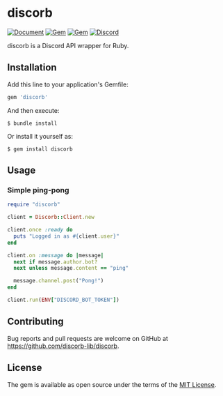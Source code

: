 # discorb
[![Document](https://img.shields.io/badge/Document-discord--lib.github.io-blue.svg)](https://discorb-lib.github.io/)
[![Gem](https://img.shields.io/gem/dt/discorb?logo=rubygems&logoColor=fff)](https://rubygems.org/gems/discorb)
[![Gem](https://img.shields.io/gem/v/discorb?logo=rubygems&logoColor=fff)](https://rubygems.org/gems/discorb)
[![Discord](https://img.shields.io/discord/863581274916913193?logo=discord&logoColor=fff&color=5865f2&label=Discord)](https://discord.gg/hCP6zq8Vpj)  

discorb is a Discord API wrapper for Ruby.

## Installation

Add this line to your application's Gemfile:

```ruby
gem 'discorb'
```

And then execute:

    $ bundle install

Or install it yourself as:

    $ gem install discorb

## Usage

### Simple ping-pong

```ruby
require "discorb"

client = Discorb::Client.new

client.once :ready do
  puts "Logged in as #{client.user}"
end

client.on :message do |message|
  next if message.author.bot?
  next unless message.content == "ping"

  message.channel.post("Pong!")
end

client.run(ENV["DISCORD_BOT_TOKEN"])
```

## Contributing

Bug reports and pull requests are welcome on GitHub at https://github.com/discorb-lib/discorb.

## License

The gem is available as open source under the terms of the [MIT License](https://opensource.org/licenses/MIT).
